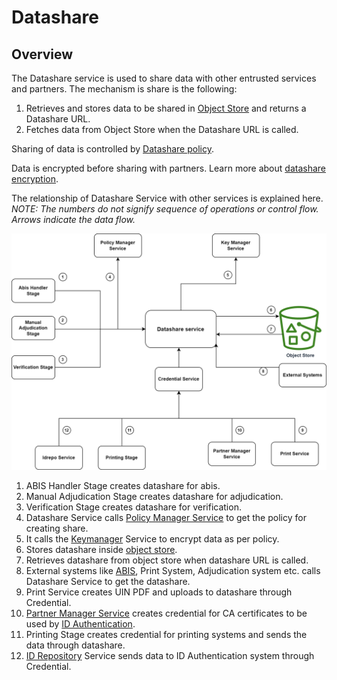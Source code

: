 # Datashare    

## Overview
The Datashare service is used to share data with other entrusted services and partners. The mechanism is share is the following: 
1. Retrieves and stores data to be shared in [Object Store](storage.md#object-store) and returns a Datashare URL.
1. Fetches data from Object Store when the Datashare URL is called.

Sharing of data is controlled by [Datashare policy](partner-policies.md#datashare-policy).

Data is encrypted before sharing with partners. Learn more about [datashare encryption](data-protection.md#datashare). 

The relationship of Datashare Service with other services is explained here. _NOTE: The numbers do not signify sequence of operations or control flow. Arrows indicate the data flow._

![](_images/datashare.png)

1. ABIS Handler Stage creates datashare for abis.
2. Manual Adjudication Stage creates datashare for adjudication.
3. Verification Stage creates datashare for verification.
4. Datashare Service calls [Policy Manager Service](partner-management-services.md#policy-management-service) to get the policy for creating share.
5. It calls the [Keymanager](keymanager.md) Service to encrypt data as per policy.
6. Stores datashare inside [object store](storage.md#object-store).
7. Retrieves datashare from object store when datashare URL is called.
8. External systems like [ABIS](abis.md), Print System, Adjudication system etc. calls Datashare Service to get the datashare.
9. Print Service creates UIN PDF and uploads to datashare through Credential.
10. [Partner Manager Service](partner-management-services.md) creates credential for CA certificates to be used by [ID Authentication](id-authentication.md).
11. Printing Stage creates credential for printing systems and sends the data through datashare.
12. [ID Repository](id-repository.md) Service sends data to ID Authentication system through Credential.





